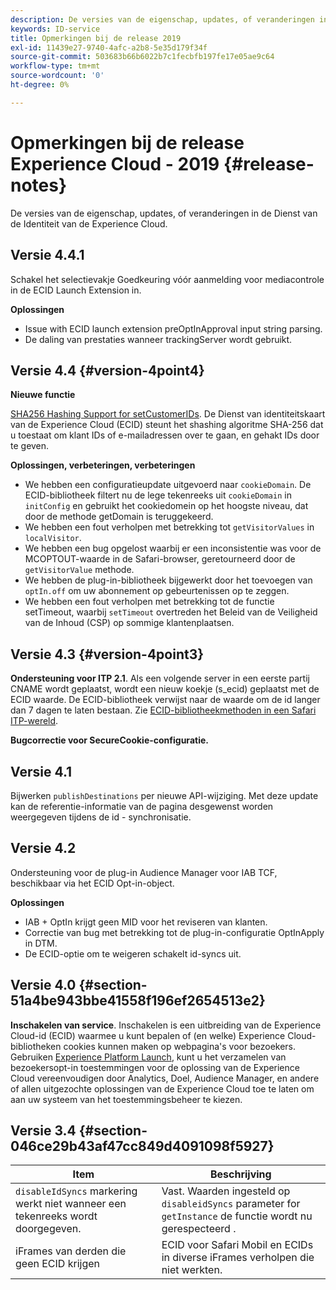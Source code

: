 ```yaml
---
description: De versies van de eigenschap, updates, of veranderingen in de Dienst van de Identiteit van de Experience Cloud.
keywords: ID-service
title: Opmerkingen bij de release 2019
exl-id: 11439e27-9740-4afc-a2b8-5e35d179f34f
source-git-commit: 503683b66b6022b7c1fecbfb197fe17e05ae9c64
workflow-type: tm+mt
source-wordcount: '0'
ht-degree: 0%

---
```


# Opmerkingen bij de release Experience Cloud - 2019 {#release-notes}

De versies van de eigenschap, updates, of veranderingen in de Dienst van de Identiteit van de Experience Cloud.

## Versie 4.4.1

Schakel het selectievakje Goedkeuring vóór aanmelding voor mediacontrole in de ECID Launch Extension in.

**Oplossingen**

* Issue with ECID launch extension preOptInApproval input string parsing.
* De daling van prestaties wanneer trackingServer wordt gebruikt.

## Versie 4.4 {#version-4point4}

**Nieuwe functie**

[SHA256 Hashing Support for setCustomerIDs](/help/reference/hashing-support.md). De Dienst van identiteitskaart van de Experience Cloud (ECID) steunt het shashing algoritme SHA-256 dat u toestaat om klant IDs of e-mailadressen over te gaan, en gehakt IDs door te geven.

**Oplossingen, verbeteringen, verbeteringen**

* We hebben een configuratieupdate uitgevoerd naar `cookieDomain`. De ECID-bibliotheek filtert nu de lege tekenreeks uit `cookieDomain` in `initConfig` en gebruikt het cookiedomein op het hoogste niveau, dat door de methode getDomain is teruggekeerd.
* We hebben een fout verholpen met betrekking tot `getVisitorValues` in `localVisitor`.
* We hebben een bug opgelost waarbij er een inconsistentie was voor de MCOPTOUT-waarde in de Safari-browser, geretourneerd door de `getVisitorValue` methode.
* We hebben de plug-in-bibliotheek bijgewerkt door het toevoegen van `optIn.off` om uw abonnement op gebeurtenissen op te zeggen.
* We hebben een fout verholpen met betrekking tot de functie setTimeout, waarbij `setTimeout` overtreden het Beleid van de Veiligheid van de Inhoud (CSP) op sommige klantenplaatsen.

## Versie 4.3 {#version-4point3}

**Ondersteuning voor ITP 2.1**. Als een volgende server in een eerste partij CNAME wordt geplaatst, wordt een nieuw koekje (s_ecid) geplaatst met de ECID waarde. De ECID-bibliotheek verwijst naar de waarde om de id langer dan 7 dagen te laten bestaan. Zie [ECID-bibliotheekmethoden in een Safari ITP-wereld](/help/reference/ecid-library-methods.md).

**Bugcorrectie voor SecureCookie-configuratie.**

## Versie 4.1

Bijwerken `publishDestinations` per nieuwe API-wijziging. Met deze update kan de referentie-informatie van de pagina desgewenst worden weergegeven tijdens de id - synchronisatie.

## Versie 4.2

Ondersteuning voor de plug-in Audience Manager voor IAB TCF, beschikbaar via het ECID Opt-in-object.

**Oplossingen**

* IAB + OptIn krijgt geen MID voor het reviseren van klanten.
* Correctie van bug met betrekking tot de plug-in-configuratie OptInApply in DTM.
* De ECID-optie om te weigeren schakelt id-syncs uit.

## Versie 4.0 {#section-51a4be943bbe41558f196ef2654513e2}

**Inschakelen van service**. Inschakelen is een uitbreiding van de Experience Cloud-id (ECID) waarmee u kunt bepalen of (en welke) Experience Cloud-bibliotheken cookies kunnen maken op webpagina&#39;s voor bezoekers. Gebruiken [Experience Platform Launch](https://experienceleague.adobe.com/docs/experience-platform/tags/home.html?lang=nl), kunt u het verzamelen van bezoekersopt-in toestemmingen voor de oplossing van de Experience Cloud vereenvoudigen door Analytics, Doel, Audience Manager, en andere of allen uitgezochte oplossingen van de Experience Cloud toe te laten om aan uw systeem van het toestemmingsbeheer te kiezen.

## Versie 3.4 {#section-046ce29b43af47cc849d4091098f5927}

| Item | Beschrijving |
|---|---|
| `disableIdSyncs` markering werkt niet wanneer een tekenreeks wordt doorgegeven. | Vast. Waarden ingesteld op `disableidSyncs` parameter for `getInstance` de functie wordt nu gerespecteerd . |
| iFrames van derden die geen ECID krijgen | ECID voor Safari Mobil en ECIDs in diverse iFrames verholpen die niet werkten. |
